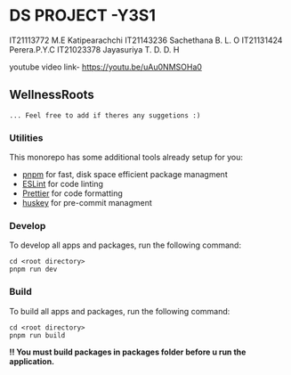 # DS PROJECT -Y3S1

IT21113772	M.E Katipearachchi
IT21143236	Sachethana B. L. O
IT21131424	Perera.P.Y.C
IT21023378	Jayasuriya T. D. D. H

youtube video link- https://youtu.be/uAu0NMSOHa0

## WellnessRoots

`... Feel free to add if theres any suggetions :)`

### Utilities

This monorepo has some additional tools already setup for you:

- [pnpm](https://www.npmjs.com/package/pnpm) for fast, disk space efficient package managment
- [ESLint](https://www.npmjs.com/package/eslint) for code linting
- [Prettier](https://www.npmjs.com/package/prettier) for code formatting
- [huskey](<[https://](https://www.npmjs.com/package/husky)>) for pre-commit managment

### Develop

To develop all apps and packages, run the following command:

```
cd <root directory>
pnpm run dev
```

### Build

To build all apps and packages, run the following command:

```
cd <root directory>
pnpm run build
```

**‼️ You must build packages in packages folder before u run the application.**
